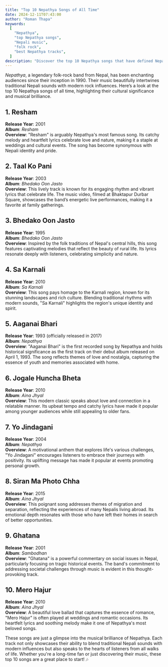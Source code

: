 ```yaml
---
title: "Top 10 Nepathya Songs of All Time"
date: 2024-12-11T07:43:00
author: "Roman Thapa"
keywords:
  [
    "Nepathya",
    "top Nepathya songs",
    "Nepali music",
    "folk rock",
    "best Nepathya tracks",
  ]
description: "Discover the top 10 Nepathya songs that have defined Nepali music and captured the hearts of fans across the world."
---
```


_Nepathya_, a legendary folk-rock band from Nepal, has been enchanting audiences since their inception in 1990. Their music beautifully intertwines traditional Nepali sounds with modern rock influences. Here’s a look at the top 10 Nepathya songs of all time, highlighting their cultural significance and musical brilliance.

## 1. Resham

**Release Year**: 2001  
**Album**: _Resham_  
**Overview**: "Resham" is arguably Nepathya's most famous song. Its catchy melody and heartfelt lyrics celebrate love and nature, making it a staple at weddings and cultural events. The song has become synonymous with Nepali identity and pride.

## 2. Taal Ko Pani

**Release Year**: 2003  
**Album**: _Bhedako Oon Jasto_  
**Overview**: This lively track is known for its engaging rhythm and vibrant lyrics that celebrate life. The music video, filmed at Bhaktapur Durbar Square, showcases the band’s energetic live performances, making it a favorite at family gatherings.

## 3. Bhedako Oon Jasto

**Release Year**: 1995  
**Album**: _Bhedako Oon Jasto_  
**Overview**: Inspired by the folk traditions of Nepal's central hills, this song features captivating melodies that reflect the beauty of rural life. Its lyrics resonate deeply with listeners, celebrating simplicity and nature.

## 4. Sa Karnali

**Release Year**: 2010  
**Album**: _Sa Karnali_  
**Overview**: This song pays homage to the Karnali region, known for its stunning landscapes and rich culture. Blending traditional rhythms with modern sounds, "Sa Karnali" highlights the region's unique identity and spirit.

## 5. Aaganai Bhari

**Release Year**: 1993 (officially released in 2017)  
**Album**: _Nepathya_  
**Overview**: "Aaganai Bhari" is the first recorded song by Nepathya and holds historical significance as the first track on their debut album released on April 1, 1993. The song reflects themes of love and nostalgia, capturing the essence of youth and memories associated with home.

## 6. Jogale Huncha Bheta

**Release Year**: 2010  
**Album**: _Aina Jhyal_  
**Overview**: This modern classic speaks about love and connection in a relatable manner. Its upbeat tempo and catchy lyrics have made it popular among younger audiences while still appealing to older fans.

## 7. Yo Jindagani

**Release Year**: 2004  
**Album**: _Nepathya_  
**Overview**: A motivational anthem that explores life's various challenges, "Yo Jindagani" encourages listeners to embrace their journeys with positivity. Its uplifting message has made it popular at events promoting personal growth.

## 8. Siran Ma Photo Chha

**Release Year**: 2015  
**Album**: _Aina Jhyal_  
**Overview**: This poignant song addresses themes of migration and separation, reflecting the experiences of many Nepalis living abroad. Its emotional depth resonates with those who have left their homes in search of better opportunities.

## 9. Ghatana

**Release Year**: 2001  
**Album**: _Sambodhan_  
**Overview**: "Ghatana" is a powerful commentary on social issues in Nepal, particularly focusing on tragic historical events. The band's commitment to addressing societal challenges through music is evident in this thought-provoking track.

## 10. Mero Hajur

**Release Year**: 2010  
**Album**: _Aina Jhyal_  
**Overview**: A beautiful love ballad that captures the essence of romance, "Mero Hajur" is often played at weddings and romantic occasions. Its heartfelt lyrics and soothing melody make it one of Nepathya's most beloved songs.

These songs are just a glimpse into the musical brilliance of Nepathya. Each track not only showcases their ability to blend traditional Nepali sounds with modern influences but also speaks to the hearts of listeners from all walks of life. Whether you're a long-time fan or just discovering their music, these top 10 songs are a great place to start! 🎶
